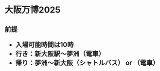 <h1>大阪万博2025
<h2>前提
<ul>
    <li>入場可能時間は10時
    <li>行き：新大阪駅～夢洲（電車）
    <li>帰り：夢洲～新大阪（シャトルバス） or （電車）